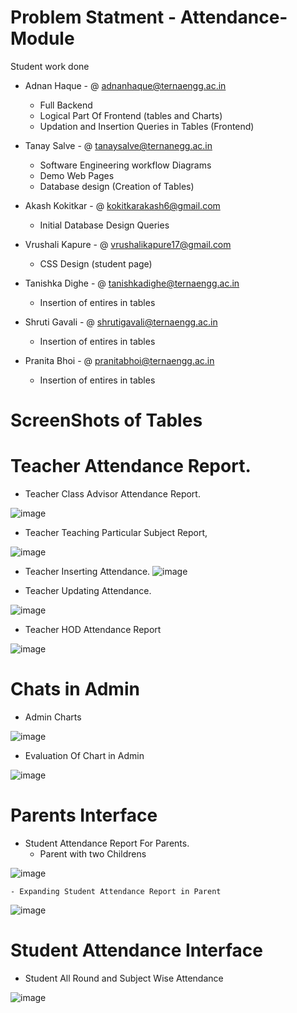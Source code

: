 # Problem Statment - Attendance-Module
Student work done

- Adnan Haque  - @ adnanhaque@ternaengg.ac.in
  - Full Backend
  - Logical Part Of Frontend (tables and Charts)
  - Updation and Insertion Queries in Tables (Frontend)

- Tanay Salve - @ tanaysalve@ternanegg.ac.in
  - Software Engineering workflow Diagrams
  - Demo Web Pages
  - Database design (Creation of Tables)

- Akash Kokitkar - @ kokitkarakash6@gmail.com
  - Initial Database Design Queries

- Vrushali Kapure - @ vrushalikapure17@gmail.com
  - CSS Design (student page)

- Tanishka Dighe - @ tanishkadighe@ternaengg.ac.in
  - Insertion of entires in tables
 
- Shruti Gavali - @ shrutigavali@ternaengg.ac.in
  - Insertion of entires in tables

- Pranita Bhoi  - @ pranitabhoi@ternaengg.ac.in
  - Insertion of entires in tables

# ScreenShots of Tables
# Teacher Attendance Report.
 
 - Teacher Class Advisor Attendance Report.
  
  ![image](https://user-images.githubusercontent.com/79236923/125632579-3488319c-0286-4b9a-85b0-582960e5e24b.png)
 
 - Teacher Teaching Particular Subject Report,
  
  ![image](https://user-images.githubusercontent.com/79236923/125631796-fe738f77-27be-4d1a-8f10-d1879d8b5d17.png)
  
 - Teacher Inserting Attendance.
 ![image](https://user-images.githubusercontent.com/79236923/125634385-ac285b2a-56ea-418d-a1c9-0184bc7fa1a3.png)
 
 - Teacher Updating Attendance.
  
  ![image](https://user-images.githubusercontent.com/79236923/125632963-d0a98e31-3555-49a2-879a-22df8c07b099.png)
  
 - Teacher HOD Attendance Report
  
  ![image](https://user-images.githubusercontent.com/79236923/125633287-d986a44b-499b-4199-879a-f73912277c8f.png)

# Chats in Admin 
 - Admin Charts 
 
  ![image](https://user-images.githubusercontent.com/79236923/125631996-c74fd406-6145-4f13-b87b-e2fa57352517.png)
 
 - Evaluation Of Chart in Admin
 
  ![image](https://user-images.githubusercontent.com/79236923/125632042-442ff9cd-0abf-42c4-a768-88509f22724b.png)
   
# Parents Interface
 
 - Student Attendance Report For Parents.
    - Parent with two Childrens
      
  ![image](https://user-images.githubusercontent.com/79236923/125633595-3f4100f0-48e6-48af-9184-5f944f8ff373.png)
    
    - Expanding Student Attendance Report in Parent

  ![image](https://user-images.githubusercontent.com/79236923/125633712-bfb461fb-ec6c-4acf-8d16-1861fee58ad8.png)

# Student Attendance Interface 
 
 - Student All Round and Subject Wise Attendance
  
  ![image](https://user-images.githubusercontent.com/79236923/125634028-4c638ea1-259f-470c-beb9-369a6685cc8b.png)
